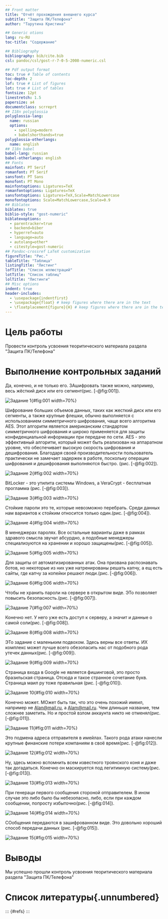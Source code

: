 ```yaml
---
## Front matter
title: "Отчёт прохождения внешнего курса"
subtitle: "Защита ПК/Телефона"
author: "Тарутина Кристина"

## Generic otions
lang: ru-RU
toc-title: "Содержание"

## Bibliography
bibliography: bib/cite.bib
csl: pandoc/csl/gost-r-7-0-5-2008-numeric.csl

## Pdf output format
toc: true # Table of contents
toc-depth: 2
lof: true # List of figures
lot: true # List of tables
fontsize: 12pt
linestretch: 1.5
papersize: a4
documentclass: scrreprt
## I18n polyglossia
polyglossia-lang:
  name: russian
  options:
	- spelling=modern
	- babelshorthands=true
polyglossia-otherlangs:
  name: english
## I18n babel
babel-lang: russian
babel-otherlangs: english
## Fonts
mainfont: PT Serif
romanfont: PT Serif
sansfont: PT Sans
monofont: PT Mono
mainfontoptions: Ligatures=TeX
romanfontoptions: Ligatures=TeX
sansfontoptions: Ligatures=TeX,Scale=MatchLowercase
monofontoptions: Scale=MatchLowercase,Scale=0.9
## Biblatex
biblatex: true
biblio-style: "gost-numeric"
biblatexoptions:
  - parentracker=true
  - backend=biber
  - hyperref=auto
  - language=auto
  - autolang=other*
  - citestyle=gost-numeric
## Pandoc-crossref LaTeX customization
figureTitle: "Рис."
tableTitle: "Таблица"
listingTitle: "Листинг"
lofTitle: "Список иллюстраций"
lotTitle: "Список таблиц"
lolTitle: "Листинги"
## Misc options
indent: true
header-includes:
  - \usepackage{indentfirst}
  - \usepackage{float} # keep figures where there are in the text
  - \floatplacement{figure}{H} # keep figures where there are in the text
---
```


# Цель работы

Провести контроль усвоения теоритического материала раздела "Защита ПК/Телефона"

# Выполнение контрольных заданий

Да, конечно, и не только его. ЗАшифровать также можно, например, весь жёсткий диск или его сегмент(рис. [-@fig:001]).

![Задание 1](image/image1.png){#fig:001 width=70%}

Шифрование больших объемов данных, таких как жесткий диск или его сегменты, а также крупные флешки, обычно выполняется с использованием симметричного шифрования, чаще всего алгоритма AES. Этот алгоритм является американским стандартом симметричного шифрования и широко применяется для защиты конфиденциальной информации при передаче по сети. AES - это эффективный алгоритм, который может быть реализован на аппаратном уровне, что обеспечивает высокую скорость шифрования и дешифрования. Благодаря своей производительности пользователь практически не замечает задержек в работе, поскольку операции шифрования и дешифрования выполняются быстро. (рис. [-@fig:002]).

![Задание 2](image/image2.png){#fig:002 width=70%}

BitLocker - это утилита системы Windows, а VeraCrypt - бесплатная прогламма (рис. [-@fig:003]).

![Задание 3](image/image3.png){#fig:003 width=70%}

Стойкие пароли это те, которые невозможно перебрать. Среди данных нам вариантов к стойким относится только один.(рис. [-@fig:004]).

![Задание 4](image/image4.png){#fig:004 width=70%}

В менеджерах паролях. Все остальные варианты даже в рамках здравого смысла звучат абсурдно, а подобные менеджеры специализуются на хранении и хорошо защищены(рис. [-@fig:005]).

![Задание 5](image/image5.png){#fig:005 width=70%}

Для защиты от автоматизированных атак. Она призвана распознавать ботов, но некоторые из них уже натренированы решать капчу, а ещ есть сайты, где капчу за копейки решают люди.(рис. [-@fig:006]).

![Задание 6](image/image6.png){#fig:006 width=70%}

Чтобы не хранить пароли на сервере в открытом виде. ЭТо позволяет повысить безопасность.(рис. [-@fig:007]).

![Задание 7](image/image7.png){#fig:007 width=70%}

Конечно нет. У него уже есть доступ к серверу, а значит и данные о самой соли(рис. [-@fig:008]).

![Задание 8](image/image8.png){#fig:008 width=70%}

ЭТо задание с маленьким подвохом. Здесь верны все ответы. ИХ комплекс может лучше всего обезопасить нас от подобного рода утечек данных(рис. [-@fig:009]).

![Задание 9](image/image9.png){#fig:009 width=70%}

Страница входа в Google не является фишинговой, это просто бразильская страница. Отсюда и такое странное сочетание букв. Страница маил ру тоже правильная (рис. [-@fig:010]).

![Задание 10](image/image10.png){#fig:010 width=70%}

Конечно может. МОжет быть так, что это очень похожий имеил, например не Alan@mail.ru, а Alam@mail.ru. Чем длиньше название, тем сложнее заметить. Но и простой взлом аккаунта никто не отменял(рис. [-@fig:011]).

![Задание 11](image/image11.png){#fig:011 width=70%}

Это подмена адреса отправителя в имейлах. Такого рода атаки нанесли крупные финанские потери компаниям в своё время(рис. [-@fig:012]).

![Задание 12](image/image12.png){#fig:012 width=70%}

Ну, здесь можно вспомнить всем известного троянского коня и даже так догадаться. Конечно он маскируется под легитимную систему(рис. [-@fig:013]).

![Задание 13](image/image13.png){#fig:013 width=70%}

При генераци первого сообщения стороной отправителем. В ином случае это либо было бы небезопасно, либо, если при каждом сообщении, попросту избыточно(рис. [-@fig:014]).

![Задание 14](image/image14.png){#fig:014 width=70%}

СОобщения передаются в зашифрованном виде. Это довольно хороший способ передачи данных (рис. [-@fig:015]).

![Задание 15](image/image15.png){#fig:015 width=70%}

# Выводы

Мы успешно прошли контроль усвоения теоритического материала раздела "Защита ПК/Телефона"

# Список литературы{.unnumbered}

::: {#refs}
:::
